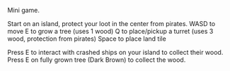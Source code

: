 Mini game.

Start on an island, protect your loot in the center from pirates.
WASD to move
E to grow a tree (uses 1 wood)
Q to place/pickup a turret (uses 3 wood, protection from pirates)
Space to place land tile

Press E to interact with crashed ships on your island to collect their wood.
Press E on fully grown tree (Dark Brown) to collect the wood.
